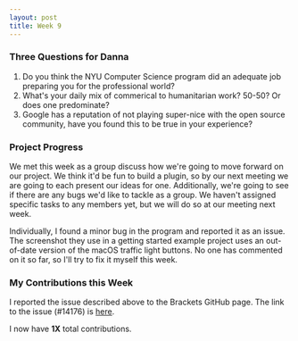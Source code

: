 ```yaml
---
layout: post
title: Week 9
---
```


### Three Questions for Danna
1. Do you think the NYU Computer Science program did an adequate job preparing you for the professional world?
2. What's your daily mix of commerical to humanitarian work? 50-50? Or does one predominate?
3. Google has a reputation of not playing super-nice with the open source community, have you found this to be true in your experience?

### Project Progress
We met this week as a group discuss how we're going to move forward on our project. We think it'd be fun to build a plugin, so by our next meeting we are going to each present our ideas for one. Additionally, we're going to see if there are any bugs we'd like to tackle as a group. We haven't assigned specific tasks to any members yet, but we will do so at our meeting next week. 

Individually, I found a minor bug in the program and reported it as an issue. The screenshot they use in a getting started example project uses an out-of-date version of the macOS traffic light buttons. No one has commented on it so far, so I'll try to fix it myself this week.  

### My Contributions this Week
I reported the issue described above to the Brackets GitHub page. The link to the issue (#14176) is [here](https://github.com/adobe/brackets/issues/14176). 

I now have **1X** total contributions.



